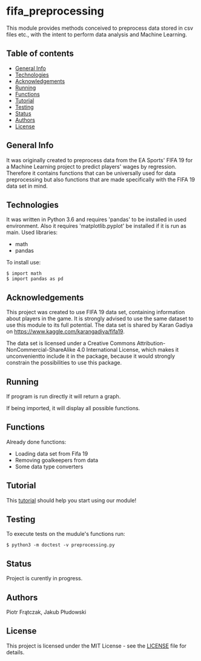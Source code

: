 # fifa_preprocessing
This module provides methods conceived to preprocess data stored in csv files etc., with the intent to perform data analysis and Machine Learning.

## Table of contents
* [General Info](#general-info)
* [Technologies](#technologies)
* [Acknowledgements](#acknowledgements)
* [Running](#running)
* [Functions](#functions)
* [Tutorial](#tutorial)
* [Testing](#testing)
* [Status](#status)
* [Authors](#authors)
* [License](#license)


## General Info
It was originally created to preprocess data from the EA Sports' FIFA 19 for a Machine Learning project to predict players' wages by regression. Therefore it contains functions that can be universally used for data preprocessing but also functions that are made specifically with the FIFA 19 data set in mind.

## Technologies
It was written in Python 3.6 and requires 'pandas' to be installed in used environment. Also it requires 'matplotlib.pyplot' be installed if it is run as main.
Used libraries:
* math
* pandas

To install use:
```
$ import math
$ import pandas as pd
```
## Acknowledgements
This project was created to use FIFA 19 data set, containing information about players in the game. It is strongly advised to use the same dataset to use this module to its full potential. The data set is shared by Karan Gadiya on https://www.kaggle.com/karangadiya/fifa19.

The data set is licensed under a Creative Commons Attribution-NonCommercial-ShareAlike 4.0 International License, which makes it unconvenientto include it in the package, because it would strongly constrain the possibilities to use this package.

## Running
If program is run directly it will return a graph. 

If being imported, it will display all possible functions.

## Functions
Already done functions:
* Loading data set from Fifa 19
* Removing goalkeepers from data
* Some data type converters

## Tutorial
This [tutorial](tutorial/tutorial.ipynb) should help you start using our module!

## Testing
To execute tests on the mudule's functions run:
```
$ python3 -m doctest -v preprocessing.py 
```

## Status
Project is curently in progress.

## Authors
Piotr Frątczak, Jakub Płudowski

## License
This project is licensed under the MIT License - see the [LICENSE](LICENSE) file for details.
